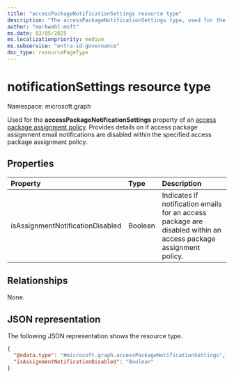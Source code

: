 ```yaml
---
title: "accessPackageNotificationSettings resource type"
description: "The accessPackageNotificationSettings type, used for the accessPackageNotificationSettings property of an access package assignment policy, provides details on if access package assignment emails are disabled for an access package assignment policy."
author: "markwahl-msft"
ms.date: 03/05/2025
ms.localizationpriority: medium
ms.subservice: "entra-id-governance"
doc_type: resourcePageType
---
```


# notificationSettings resource type

Namespace: microsoft.graph

Used for the **accessPackageNotificationSettings** property of an [access package assignment policy](accesspackageassignmentpolicy.md). Provides details on if access package assignment email notifications are disabled within the specified access package assignment policy.

## Properties
|Property|Type|Description|
|:---|:---|:---|
|isAssignmentNotificationDisabled|Boolean|Indicates if notification emails for an access package are disabled within an access package assignment policy.|

## Relationships
None.

## JSON representation
The following JSON representation shows the resource type.
<!-- {
  "blockType": "resource",
  "@odata.type": "microsoft.graph.accessPackageNotificationSettings"
}
-->
``` json
{
  "@odata.type": "#microsoft.graph.accessPackageNotificationSettings",
  "isAssignmentNotificationDisabled": "Boolean"
}
```
